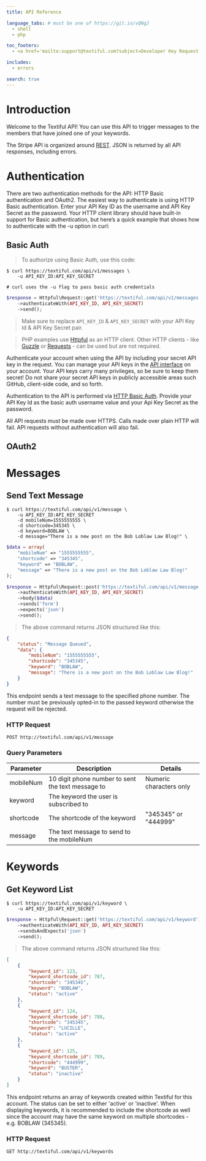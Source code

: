 ```yaml
---
title: API Reference

language_tabs: # must be one of https://git.io/vQNgJ
  - shell
  - php

toc_footers:
  - <a href='mailto:support@textiful.com?subject=Developer Key Request'>Request a Developer Key</a>

includes:
  - errors

search: true
---
```


# Introduction

Welcome to the Textiful API! You can use this API to trigger messages to the members that have joined one of your keywords.

The Stripe API is organized around [REST](https://en.wikipedia.org/wiki/Representational_state_transfer). JSON is returned by all API responses, including errors.

# Authentication

There are two authentication methods for the API: HTTP Basic authentication and OAuth2. The easiest way to authenticate is using HTTP Basic authentication. Enter your API Key ID as the username and API Key Secret as the password. Your HTTP client library should have built-in support for Basic authentication, but here’s a quick example that shows how to authenticate with the -u option in curl:

## Basic Auth

> To authorize using Basic Auth, use this code:

```shell
$ curl https://textiful.com/api/v1/messages \
    -u API_KEY_ID:API_KEY_SECRET
   
# curl uses the -u flag to pass basic auth credentials
```

```php
$response = Httpful\Request::get('https://textiful.com/api/v1/messages')
    ->authenticateWith(API_KEY_ID, API_KEY_SECRET)
    ->send();    
```

> Make sure to replace `API_KEY_ID` & `API_KEY_SECRET` with your API Key Id & API Key Secret pair.

> PHP examples use [Httpful](https://github.com/nategood/httpful) as an HTTP client.
> Other HTTP clients - like [Guzzle](http://docs.guzzlephp.org/en/stable/) or [Requests](http://docs.python-requests.org/en/master/) - can be used but are not required.

Authenticate your account when using the API by including your secret API key in the request. You can manage your API keys in the [API interface](https://textiful.com/api_keys) on your account. Your API keys carry many privileges, so be sure to keep them secret! Do not share your secret API keys in publicly accessible areas such GitHub, client-side code, and so forth.

Authentication to the API is performed via [HTTP Basic Auth](https://en.wikipedia.org/wiki/Basic_access_authentication). Provide your API Key Id as the basic auth username value and your Api Key Secret as the password.

<aside class="notice">
All API requests must be made over HTTPS. Calls made over plain HTTP will fail. API requests without authentication will also fail.
</aside>

## OAuth2




# Messages

## Send Text Message

```shell
$ curl https://textiful.com/api/v1/message \
    -u API_KEY_ID:API_KEY_SECRET
    -d mobileNum=1555555555 \
    -d shortcode=345345 \
    -d keyword=BOBLAW \
    -d message="There is a new post on the Bob Loblaw Law Blog!" \    
```

```php
$data = array(
    "mobileNum" => "1555555555",
    "shortcode" => "345345",
    "keyword" => "BOBLAW",
    "message" => "There is a new post on the Bob Loblaw Law Blog!"
);

$response = Httpful\Request::post('https://textiful.com/api/v1/message')
    ->authenticateWith(API_KEY_ID, API_KEY_SECRET)
    ->body($data)
    ->sends('form')
    ->expects('json')
    ->send();
```

> The above command returns JSON structured like this:

```json
{
    "status": "Message Queued",
    "data": {
        "mobileNum": "1555555555",
        "shortcode": "345345",
        "keyword": "BOBLAW",
        "message": "There is a new post on the Bob Loblaw Law Blog!"
    }
}
```

This endpoint sends a text message to the specified phone number. The number must be previously opted-in to the passed keyword otherwise the request will be rejected.

### HTTP Request

`POST http://textiful.com/api/v1/message`

### Query Parameters

Parameter | Description | Details
--------- | ------- | -----------
mobileNum | 10 digit phone number to sent the text message to | Numeric characters only
keyword | The keyword the user is subscribed to
shortcode | The shortcode of the keyword | "345345" or "444999"
message | The text message to send to the mobileNum


# Keywords

## Get Keyword List

```shell
$ curl https://textiful.com/api/v1/keyword \
    -u API_KEY_ID:API_KEY_SECRET    
```

```php
$response = Httpful\Request::get('https://textiful.com/api/v1/keyword')
    ->authenticateWith(API_KEY_ID, API_KEY_SECRET)
    ->sendsAndExpects('json')
    ->send();
```

> The above command returns JSON structured like this:

```json
[
    {
        "keyword_id": 123,
        "keyword_shortcode_id": 787,
        "shortcode": "345345",
        "keyword": "BOBLAW",
        "status": "active"
    },
    {
        "keyword_id": 124,
        "keyword_shortcode_id": 788,
        "shortcode": "345345",
        "keyword": "LUCILLE",
        "status": "active"
    },
    {
        "keyword_id": 125,
        "keyword_shortcode_id": 789,
        "shortcode": "444999",
        "keyword": "BUSTER",
        "status": "inactive"
    }
]
```

This endpoint returns an array of keywords created within Textiful for this account. The status can be set to either 'active' or 'inactive'. When displaying keywords, it is recommended to include the shortcode as well since the account may have the same keyword on multiple shortcodes - e.g. BOBLAW (345345).

### HTTP Request

`GET http://textiful.com/api/v1/keywords`